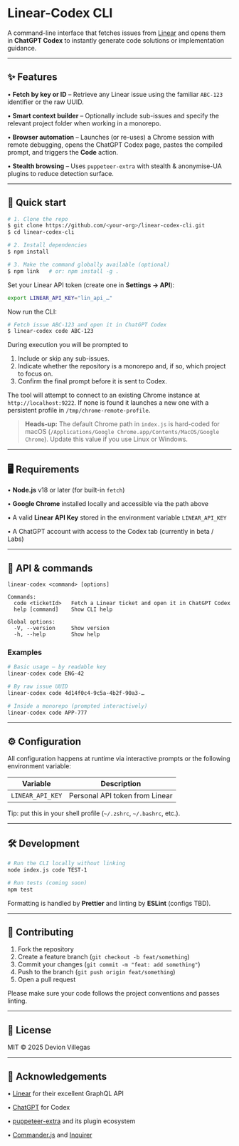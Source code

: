 # Linear-Codex CLI

A command-line interface that fetches issues from [Linear](https://linear.app/) and opens them in **ChatGPT Codex** to instantly generate code solutions or implementation guidance.

---

## ✨ Features

• **Fetch by key or ID** – Retrieve any Linear issue using the familiar `ABC-123` identifier or the raw UUID.

• **Smart context builder** – Optionally include sub-issues and specify the relevant project folder when working in a monorepo.

• **Browser automation** – Launches (or re-uses) a Chrome session with remote debugging, opens the ChatGPT Codex page, pastes the compiled prompt, and triggers the **Code** action.

• **Stealth browsing** – Uses `puppeteer-extra` with stealth & anonymise-UA plugins to reduce detection surface.

---

## 🚀 Quick start

```bash
# 1. Clone the repo
$ git clone https://github.com/<your-org>/linear-codex-cli.git
$ cd linear-codex-cli

# 2. Install dependencies
$ npm install

# 3. Make the command globally available (optional)
$ npm link   # or: npm install ‑g .
```

Set your Linear API token (create one in **Settings → API**):

```bash
export LINEAR_API_KEY="lin_api_…"
```

Now run the CLI:

```bash
# Fetch issue ABC-123 and open it in ChatGPT Codex
$ linear-codex code ABC-123
```

During execution you will be prompted to

1. Include or skip any sub-issues.
2. Indicate whether the repository is a monorepo and, if so, which project to focus on.
3. Confirm the final prompt before it is sent to Codex.

The tool will attempt to connect to an existing Chrome instance at `http://localhost:9222`. If none is found it launches a new one with a persistent profile in `/tmp/chrome-remote-profile`.

> **Heads-up:** The default Chrome path in `index.js` is hard-coded for macOS (`/Applications/Google Chrome.app/Contents/MacOS/Google Chrome`). Update this value if you use Linux or Windows.

---

## 🖥  Requirements

• **Node.js** v18 or later (for built-in `fetch`)

• **Google Chrome** installed locally and accessible via the path above

• A valid **Linear API Key** stored in the environment variable `LINEAR_API_KEY`

• A ChatGPT account with access to the Codex tab (currently in beta / Labs)

---

## 📄 API & commands

```text
linear-codex <command> [options]

Commands:
  code <ticketId>   Fetch a Linear ticket and open it in ChatGPT Codex
  help [command]    Show CLI help

Global options:
  -V, --version     Show version
  -h, --help        Show help
```

### Examples

```bash
# Basic usage – by readable key
linear-codex code ENG-42

# By raw issue UUID
linear-codex code 4d14f0c4-9c5a-4b2f-90a3-…

# Inside a monorepo (prompted interactively)
linear-codex code APP-777
```

---

## ⚙️  Configuration

All configuration happens at runtime via interactive prompts or the following environment variable:

| Variable          | Description                       |
| ----------------- | --------------------------------- |
| `LINEAR_API_KEY`  | Personal API token from Linear    |

Tip: put this in your shell profile (`~/.zshrc`, `~/.bashrc`, etc.).

---

## 🛠  Development

```bash
# Run the CLI locally without linking
node index.js code TEST-1

# Run tests (coming soon)
npm test
```

Formatting is handled by **Prettier** and linting by **ESLint** (configs TBD).

---

## 🤝 Contributing

1. Fork the repository
2. Create a feature branch (`git checkout -b feat/something`)
3. Commit your changes (`git commit -m "feat: add something"`)
4. Push to the branch (`git push origin feat/something`)
5. Open a pull request

Please make sure your code follows the project conventions and passes linting.

---

## 🪪 License

MIT © 2025 Devion Villegas

---

## 🙏 Acknowledgements

• [Linear](https://linear.app/) for their excellent GraphQL API

• [ChatGPT](https://chat.openai.com/) for Codex

• [puppeteer-extra](https://github.com/berstend/puppeteer-extra) and its plugin ecosystem

• [Commander.js](https://github.com/tj/commander.js/) and [Inquirer](https://github.com/SBoudrias/Inquirer.js/) 